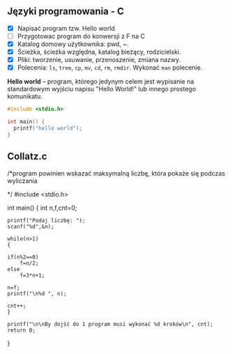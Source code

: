 ## Języki programowania - C

* [x] Napisać program tzw. Hello world
* [ ] Przygotowac program do konwersji z F na C
* [x] Katalog domowy użytkownika: pwd, ~. 
* [x] Ścieżka, ścieżka względna, katalog bieżący, rodzicielski.
* [x] Pliki: tworzenie, usuwanie, przenoszenie, zmiana nazwy. 
* [x] Polecenia: `ls`, `tree`, `cp`, `mv`, `cd`, `rm`, `rmdir`. Wykonać `man` polecenie. 

**Hello world** – program, którego jedynym celem jest wypisanie na standardowym wyjściu napisu "Hello World!" lub innego prostego komunikatu.

```c
#include <stdio.h>

int main() {
  printf("hello world");
}
```
## Collatz.c
/*program powinien wskazać maksymalną liczbę, która pokaże się podczas wyliczania

*/
#include <stdio.h>

int main()
{
	int n,f,cnt=0;

	printf("Podaj liczbę: ");
	scanf("%d",&n);
	
	while(n>1)
	{
	
	if(n%2==0)
		f=n/2;
	else
		f=3*n+1;

	n=f;
	printf("\n%d ", n);
	
	cnt++;
	}

	printf("\n\nBy dojść do 1 program musi wykonać %d kroków\n", cnt);
	return 0;
}
